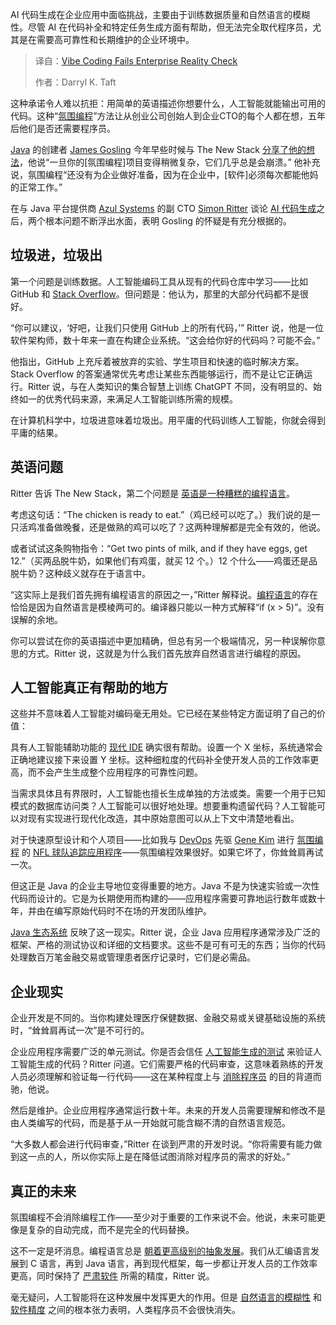 
<!--
title: 氛围编码失败：企业现实检验
cover: https://cdn.thenewstack.io/media/2025/09/b992c0c9-philip-oroni-_v-asnc8cve-unsplash.jpg
summary: AI 代码生成在企业应用中面临挑战，主要由于训练数据质量和自然语言的模糊性。尽管 AI 在代码补全和特定任务生成方面有帮助，但无法完全取代程序员，尤其是在需要高可靠性和长期维护的企业环境中。
-->

AI 代码生成在企业应用中面临挑战，主要由于训练数据质量和自然语言的模糊性。尽管 AI 在代码补全和特定任务生成方面有帮助，但无法完全取代程序员，尤其是在需要高可靠性和长期维护的企业环境中。

> 译自：[Vibe Coding Fails Enterprise Reality Check](https://thenewstack.io/vibe-coding-fails-enterprise-reality-check/)
> 
> 作者：Darryl K. Taft

这种承诺令人难以抗拒：用简单的英语描述你想要什么，人工智能就能输出可用的代码。这种“[氛围编程](https://thenewstack.io/vibe-coding-and-you/)”方法让从创业公司创始人到企业CTO的每个人都在想，五年后他们是否还需要程序员。

[Java](https://thenewstack.io/introduction-to-java-programming-language/) 的创建者 [James Gosling](https://www.linkedin.com/in/jamesgosling/) 今年早些时候与 The New Stack [分享了他的想法](https://thenewstack.io/java-at-30-the-genius-behind-the-code-that-changed-tech/)，他说“一旦你的[氛围编程]项目变得稍微复杂，它们几乎总是会崩溃。” 他补充说，氛围编程“还没有为企业做好准备，因为在企业中，[软件]必须每次都能他妈的正常工作。”

在与 Java 平台提供商 [Azul Systems](https://www.azul.com/) 的副 CTO [Simon Ritter](https://www.linkedin.com/in/siritter/) 谈论 [AI 代码生成](https://thenewstack.io/the-ai-code-generation-problem-nobodys-talking-about/)之后，两个根本问题不断浮出水面，表明 Gosling 的怀疑是有充分根据的。

## 垃圾进，垃圾出

第一个问题是训练数据。人工智能编码工具从现有的代码仓库中学习——比如 GitHub 和 [Stack Overflow](https://thenewstack.io/stack-overflows-plan-to-survive-the-age-of-ai/)。但问题是：他认为，那里的大部分代码都不是很好。

“你可以建议，‘好吧，让我们只使用 GitHub 上的所有代码，’” Ritter 说，他是一位软件架构师，数十年来一直在构建企业系统。“这会给你好的代码吗？可能不会。”

他指出，GitHub 上充斥着被放弃的实验、学生项目和快速的临时解决方案。Stack Overflow 的答案通常优先考虑让某些东西能够运行，而不是让它正确运行。Ritter 说，与在人类知识的集合智慧上训练 ChatGPT 不同，没有明显的、始终如一的优秀代码来源，来满足人工智能训练所需的规模。

在计算机科学中，垃圾进意味着垃圾出。用平庸的代码训练人工智能，你就会得到平庸的结果。

## 英语问题

Ritter 告诉 The New Stack，第二个问题是 [英语是一种糟糕的编程语言](https://thenewstack.io/can-english-dethrone-python-as-top-programming-language/)。

考虑这句话：“The chicken is ready to eat.”（鸡已经可以吃了。）我们说的是一只活鸡准备做晚餐，还是做熟的鸡可以吃了？这两种理解都是完全有效的，他说。

或者试试这条购物指令：“Get two pints of milk, and if they have eggs, get 12.”（买两品脱牛奶，如果他们有鸡蛋，就买 12 个。）12 个什么——鸡蛋还是品脱牛奶？这种歧义就存在于语言中。

“这实际上是我们首先拥有编程语言的原因之一，”Ritter 解释说。[编程语言](https://thenewstack.io/language-wars-2024-python-leads-java-maintains-rust-rises/)的存在恰恰是因为自然语言是模棱两可的。编译器只能以一种方式解释“if (x > 5)”。没有误解的余地。

你可以尝试在你的英语描述中更加精确，但总有另一个极端情况，另一种误解你意思的方式。Ritter 说，这就是为什么我们首先放弃自然语言进行编程的原因。

## 人工智能真正有帮助的地方

这些并不意味着人工智能对编码毫无用处。它已经在某些特定方面证明了自己的价值：

具有人工智能辅助功能的 [现代 IDE](https://thenewstack.io/best-open-source-ides/) 确实很有帮助。设置一个 X 坐标，系统通常会正确地建议接下来设置 Y 坐标。这种细粒度的代码补全使开发人员的工作效率更高，而不会产生生成整个应用程序的可靠性问题。

当需求具体且有界限时，人工智能也擅长生成单独的方法或类。需要一个用于已知模式的数据库访问类？人工智能可以很好地处理。想要重构遗留代码？人工智能可以对现有实现进行现代化改造，其中原始意图可以从上下文中清楚地看出。

对于快速原型设计和个人项目——比如我与 [DevOps](https://thenewstack.io/introduction-to-devops/) 先驱 [Gene Kim](https://www.linkedin.com/in/realgenekim/) 进行 [氛围编程](https://thenewstack.io/devops-pioneer-vibe-coding-100x-bigger-than-devops-revolution/) 的 [NFL 球队追踪应用程序](https://thenewstack.io/devops-pioneer-vibe-coding-100x-bigger-than-devops-revolution/)——氛围编程效果很好。如果它坏了，你耸耸肩再试一次。

但这正是 Java 的企业主导地位变得重要的地方。Java 不是为快速实验或一次性代码而设计的。它是为长期使用而构建的——应用程序需要可靠地运行数年或数十年，并由在编写原始代码时不在场的开发团队维护。

[Java 生态系统](https://thenewstack.io/azul-cto-java-at-30-still-rules-enterprise-dev/) 反映了这一现实。Ritter 说，企业 Java 应用程序通常涉及广泛的框架、严格的测试协议和详细的文档要求。这些不是可有可无的东西；当你的代码处理数百万笔金融交易或管理患者医疗记录时，它们是必需品。

## 企业现实

企业开发是不同的。当你构建处理医疗保健数据、金融交易或关键基础设施的系统时，“耸耸肩再试一次”是不可行的。

企业应用程序需要广泛的单元测试。你是否会信任 [人工智能生成的测试](https://thenewstack.io/ai-is-testing-ai-generated-code-should-you-trust-it/) 来验证人工智能生成的代码？Ritter 问道。它们需要严格的代码审查，这意味着熟练的开发人员必须理解和验证每一行代码——这在某种程度上与 [消除程序员](https://thenewstack.io/github-ceo-on-why-well-still-need-human-programmers/) 的目的背道而驰，他说。

然后是维护。企业应用程序通常运行数十年。未来的开发人员需要理解和修改不是由人类编写的代码，而是基于从一开始就可能含糊不清的自然语言规范。

“大多数人都会进行代码审查，”Ritter 在谈到严肃的开发时说。“你将需要有能力做到这一点的人，所以你实际上是在降低试图消除对程序员的需求的好处。”

## 真正的未来

氛围编程不会消除编程工作——至少对于重要的工作来说不会。他说，未来可能更像是复杂的自动完成，而不是完全的代码替换。

这不一定是坏消息。编程语言总是 [朝着更高级别的抽象发展](https://thenewstack.io/power-apps-plans-feature-vibe-ifies-business-app-dev/)。我们从汇编语言发展到 C 语言，再到 Java 语言，再到现代框架，每一步都让开发人员的工作效率更高，同时保持了 [严肃软件](https://thenewstack.io/feds-critical-software-must-drop-c-c-by-2026-or-face-risk/) 所需的精度，Ritter 说。

毫无疑问，人工智能将在这种发展中发挥更大的作用。但是 [自然语言的模糊性](https://thenewstack.io/machine-learning-still-struggles-to-extract-meaning-from-language/) 和 [软件精度](https://thenewstack.io/relax-about-your-dora-metrics/) 之间的根本张力表明，人类程序员不会很快消失。